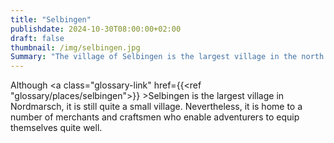 ```yaml
---
title: "Selbingen"
publishdate: 2024-10-30T08:00:00+02:00
draft: false
thumbnail: /img/selbingen.jpg
Summary: "The village of Selbingen is the largest village in the north marsh."
---
```

Although <a class="glossary-link" href={{<ref "glossary/places/selbingen">}} >Selbingen</a> is the largest village in Nordmarsch, it is still quite a small village. Nevertheless, it is home to a number of merchants and craftsmen who enable adventurers to equip themselves quite well.

